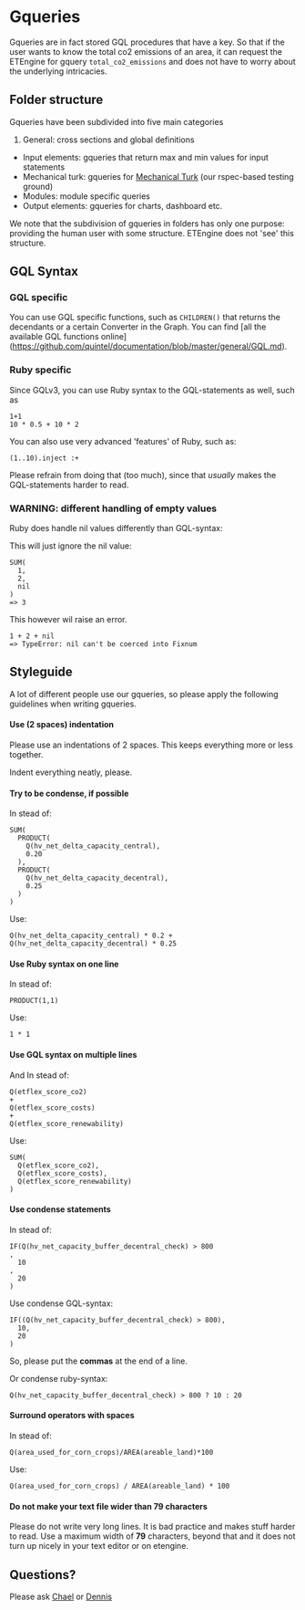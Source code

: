# Gqueries

Gqueries are in fact stored GQL procedures that have a key. So that if the
user wants to know the total co2 emissions of an area, it can request the
ETEngine for gquery `total_co2_emissions` and does not have to worry about
the underlying intricacies.

## Folder structure

Gqueries have been subdivided into five main categories
 
 1. General: cross sections and global definitions
 * Input elements: gqueries that return max and min values for input statements 
 * Mechanical turk: gqueries for 
 [Mechanical Turk](https://github.com/quintel/mechanical_turk) 
 (our rspec-based testing ground)
 * Modules: module specific queries
 * Output elements: gqueries for charts, dashboard etc.

We note that the subdivision of gqueries in folders has only one purpose: 
providing the human user with some structure. ETEngine does not 'see' this 
structure.

## GQL Syntax

### GQL specific

You can use GQL specific functions, such as `CHILDREN()` that returns the
decendants or a certain Converter in the Graph. You can find [all the
available GQL functions online]
(https://github.com/quintel/documentation/blob/master/general/GQL.md).

### Ruby specific

Since GQLv3, you can use Ruby syntax to the GQL-statements as well, such as

    1+1
    10 * 0.5 + 10 * 2

You can also use very advanced 'features' of Ruby, such as:

    (1..10).inject :+

Please refrain from doing that (too much), since that *usually* makes
the GQL-statements harder to read.

### WARNING: different handling of empty values

Ruby does handle nil values differently than GQL-syntax:

This will just ignore the nil value:

    SUM(
      1,
      2,
      nil
    )
    => 3

This however wil raise an error.

    1 + 2 + nil 
    => TypeError: nil can't be coerced into Fixnum

## Styleguide

A lot of different people use our gqueries, so please apply the following
guidelines when writing gqueries.

#### Use (2 spaces) indentation

Please use an indentations of 2 spaces. This keeps everything more or less
together.

Indent everything neatly, please.

#### Try to be condense, if possible

In stead of:

    SUM(
      PRODUCT(
        Q(hv_net_delta_capacity_central),
        0.20
      ),
      PRODUCT(
        Q(hv_net_delta_capacity_decentral),
        0.25
      )
    )

Use:

    Q(hv_net_delta_capacity_central) * 0.2 + Q(hv_net_delta_capacity_decentral) * 0.25

#### Use Ruby syntax on one line

In stead of:

    PRODUCT(1,1)

Use:

    1 * 1

#### Use GQL syntax on multiple lines

And In stead of:

    Q(etflex_score_co2)
    +
    Q(etflex_score_costs)
    +
    Q(etflex_score_renewability)

Use:

    SUM(
      Q(etflex_score_co2),
      Q(etflex_score_costs),
      Q(etflex_score_renewability)
    )

#### Use condense statements

In stead of:

    IF(Q(hv_net_capacity_buffer_decentral_check) > 800
    ,
      10
    ,
      20
    )

Use condense GQL-syntax:

    IF((Q(hv_net_capacity_buffer_decentral_check) > 800),
      10,
      20
    )

So, please put the **commas** at the end of a line.

Or condense ruby-syntax:

    Q(hv_net_capacity_buffer_decentral_check) > 800 ? 10 : 20

#### Surround operators with spaces

In stead of:

    Q(area_used_for_corn_crops)/AREA(areable_land)*100

Use: 

    Q(area_used_for_corn_crops) / AREA(areable_land) * 100

#### Do not make your text file wider than 79 characters

Please do not write very long lines. It is bad practice and makes stuff harder
to read. Use a maximum width of **79** characters, beyond that and it does not
turn up nicely in your text editor or on etengine.

## Questions?

Please ask [Chael](https://github.com/ChaelKruip) or 
[Dennis](https://github.com/DennisSchoenmakers)
